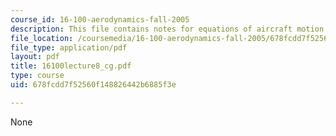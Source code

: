 ```yaml
---
course_id: 16-100-aerodynamics-fall-2005
description: This file contains notes for equations of aircraft motion.
file_location: /coursemedia/16-100-aerodynamics-fall-2005/678fcdd7f52560f148826442b6885f3e_16100lecture8_cg.pdf
file_type: application/pdf
layout: pdf
title: 16100lecture8_cg.pdf
type: course
uid: 678fcdd7f52560f148826442b6885f3e

---
```

None